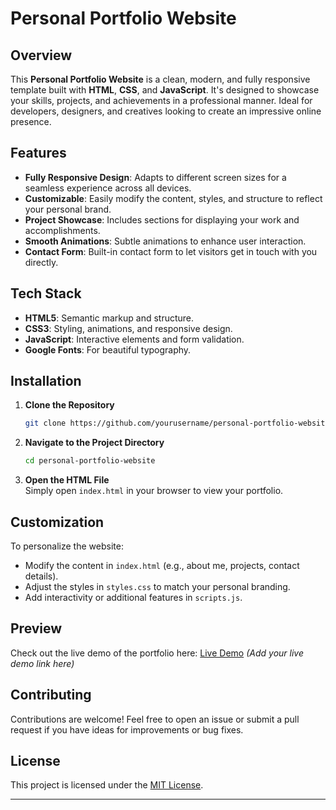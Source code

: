 # Personal Portfolio Website

## Overview  
This **Personal Portfolio Website** is a clean, modern, and fully responsive template built with **HTML**, **CSS**, and **JavaScript**. It's designed to showcase your skills, projects, and achievements in a professional manner. Ideal for developers, designers, and creatives looking to create an impressive online presence.

## Features  
- **Fully Responsive Design**: Adapts to different screen sizes for a seamless experience across all devices.  
- **Customizable**: Easily modify the content, styles, and structure to reflect your personal brand.  
- **Project Showcase**: Includes sections for displaying your work and accomplishments.  
- **Smooth Animations**: Subtle animations to enhance user interaction.  
- **Contact Form**: Built-in contact form to let visitors get in touch with you directly.

## Tech Stack  
- **HTML5**: Semantic markup and structure.  
- **CSS3**: Styling, animations, and responsive design.  
- **JavaScript**: Interactive elements and form validation.  
- **Google Fonts**: For beautiful typography.

## Installation  

1. **Clone the Repository**  
   ```bash  
   git clone https://github.com/yourusername/personal-portfolio-website.git  
   ```  

2. **Navigate to the Project Directory**  
   ```bash  
   cd personal-portfolio-website  
   ```  

3. **Open the HTML File**  
   Simply open `index.html` in your browser to view your portfolio.  

## Customization  
To personalize the website:  
- Modify the content in `index.html` (e.g., about me, projects, contact details).  
- Adjust the styles in `styles.css` to match your personal branding.  
- Add interactivity or additional features in `scripts.js`.  

## Preview  
Check out the live demo of the portfolio here: [Live Demo](#) *(Add your live demo link here)*  

## Contributing  
Contributions are welcome! Feel free to open an issue or submit a pull request if you have ideas for improvements or bug fixes.  

## License  
This project is licensed under the [MIT License](LICENSE).  

---
 
